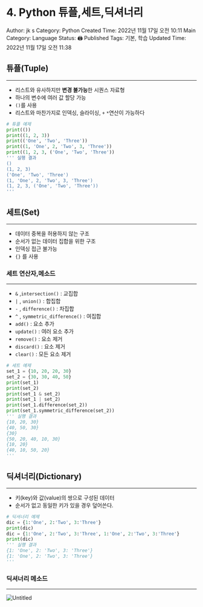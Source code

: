 # 4. Python 튜플,세트,딕셔너리

Author: jk s
Category: Python
Created Time: 2022년 11월 17일 오전 10:11
Main Category: Language
Status: 🖨 Published
Tags: 기본, 학습
Updated Time: 2022년 11월 17일 오전 11:38

## 튜플(Tuple)

---

- 리스트와 유사하지만 **변경 불가능**한 시퀀스 자료형
- 하나의 변수에 여러 값 할당 가능
- `()`를 사용
- 리스트와 마찬가지로 인덱싱, 슬라이싱, `+` `*`연산이 가능하다

```python
# 튜플 예제
print(())
print((1, 2, 3))
print(('One', 'Two', 'Three'))
print((1, 'One', 2, 'Two', 3, 'Three'))
print((1, 2, 3, ('One', 'Two', 'Three'))
''' 실행 결과
()
(1, 2, 3)
('One', 'Two', 'Three')
(1, 'One', 2, 'Two', 3, 'Three')
(1, 2, 3, ('One', 'Two', 'Three'))
'''
```

## 세트(Set)

---

- 데이터 중복을 허용하지 않는 구조
- 순서가 없는 데이터 집합을 위한 구조
- 인덱싱 접근 불가능
- `{}` 를 사용

### 세트 연산자,메소드

---

- `&` ,`intersection()` : 교집합
- `|` , `union()` : 합집합
- `-` , `difference()` : 차집합
- `^` , `symmetric_difference()` : 여집합
- `add()` : 요소 추가
- `update()` : 여러 요소 추가
- `remove()` : 요소 제거
- `discard()` : 요소 제거
- `clear()` : 모든 요소 제거

```python
# 세트 예제
set_1 = {10, 20, 20, 30}
set_2 = {30, 30, 40, 50}
print(set_1)
print(set_2)
print(set_1 & set_2)
print(set_1 | set_2)
print(set_1.difference(set_2))
print(set_1.symmetric_difference(set_2))
''' 실행 결과
{10, 20, 30}
{40, 50, 30}
{30}
{50, 20, 40, 10, 30}
{10, 20}
{40, 10, 50, 20}
'''
```

## 딕셔너리(Dictionary)

---

- 키(key)와 값(value)의 쌍으로 구성된 데이터
- 순서가 없고 동일한 키가 있을 경우 덮어쓴다.

```python
# 딕셔너리 예제
dic = {1:'One', 2:'Two', 3:'Three'}
print(dic)
dic = {1:'One', 2:'Two', 3:'Three', 1:'One', 2:'Two', 3:'Three'}
print(dic)
''' 실행 결과
{1: 'One', 2: 'Two', 3: 'Three'}
{1: 'One', 2: 'Two', 3: 'Three'}
'''
```

### 딕셔너리 메소드

---

![Untitled](https://user-images.githubusercontent.com/114375741/202359185-edaa3120-4bee-43ad-b2b0-c8a22564fac5.png)
